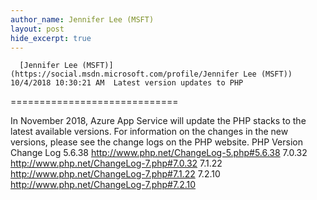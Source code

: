 ```yaml
---
author_name: Jennifer Lee (MSFT)
layout: post
hide_excerpt: true
---
```

      [Jennifer Lee (MSFT)](https://social.msdn.microsoft.com/profile/Jennifer Lee (MSFT))  10/4/2018 10:30:21 AM  Latest version updates to PHP
=============================

 In November 2018, Azure App Service will update the PHP stacks to the latest available versions. For information on the changes in the new versions, please see the change logs on the PHP website.    PHP Version Change Log   5.6.38 <http://www.php.net/ChangeLog-5.php#5.6.38>   7.0.32 <http://www.php.net/ChangeLog-7.php#7.0.32>   7.1.22 <http://www.php.net/ChangeLog-7.php#7.1.22>   7.2.10 <http://www.php.net/ChangeLog-7.php#7.2.10>        